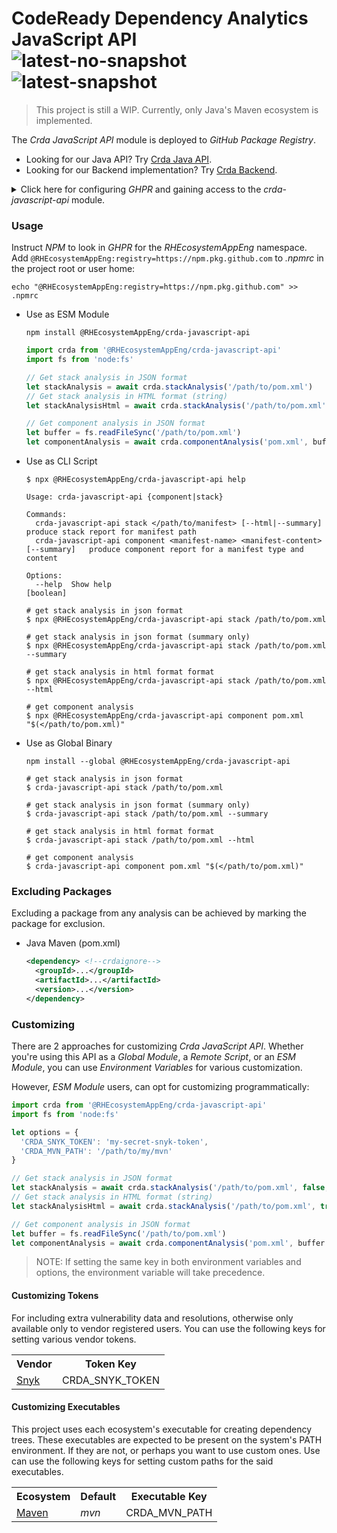 # CodeReady Dependency Analytics JavaScript API<br/>![latest-no-snapshot][0] ![latest-snapshot][1]

> This project is still a WIP. Currently, only Java's Maven ecosystem is implemented.

The _Crda JavaScript API_ module is deployed to _GitHub Package Registry_.

* Looking for our Java API? Try [Crda Java API](https://github.com/RHEcosystemAppEng/crda-java-api).
* Looking for our Backend implementation? Try [Crda Backend](https://github.com/RHEcosystemAppEng/crda-backend).

<details>
<summary>Click here for configuring <em>GHPR</em> and gaining access to the <em>crda-javascript-api</em> module.</summary>

<h3>Create your token</h3>
<p>
Create a
<a href="https://docs.github.com/en/packages/learn-github-packages/introduction-to-github-packages#authenticating-to-github-packages">token</a>
with the <strong>read:packages</strong> scope<br/>

> Based on
> <a href="https://docs.github.com/en/packages/working-with-a-github-packages-registry/working-with-the-npm-registry#authenticating-to-github-packages">GitHub documentation</a>,
> In <em>Actions</em> you can use <em>GITHUB_TOKEN</em>

</p>

<h3>Configure <em>GHPR</em> access for <em>NPM</em></h3>

<p>

Add the following line to the <em>.npmrc</em> file in your user home (
See [GH Docs](https://docs.github.com/en/packages/working-with-a-github-packages-registry/working-with-the-npm-registry#authenticating-with-a-personal-access-token)):

```text
//npm.pkg.github.com/:_authToken=<your-ghp-token-goes-here>
```

</p>

</details>

<h3>Usage</h3>
<p>
Instruct <em>NPM</em> to look in <em>GHPR</em> for the <em>RHEcosystemAppEng</em> namespace.<br/>
Add <code>@RHEcosystemAppEng:registry=https://npm.pkg.github.com</code> to <em>.npmrc</em> in the project root or user home:

```shell
echo "@RHEcosystemAppEng:registry=https://npm.pkg.github.com" >> .npmrc
```

</p>

<ul>

<li>Use as ESM Module</li>
<p>

```shell
npm install @RHEcosystemAppEng/crda-javascript-api
```

```javascript
import crda from '@RHEcosystemAppEng/crda-javascript-api'
import fs from 'node:fs'

// Get stack analysis in JSON format
let stackAnalysis = await crda.stackAnalysis('/path/to/pom.xml')
// Get stack analysis in HTML format (string)
let stackAnalysisHtml = await crda.stackAnalysis('/path/to/pom.xml', true)

// Get component analysis in JSON format
let buffer = fs.readFileSync('/path/to/pom.xml')
let componentAnalysis = await crda.componentAnalysis('pom.xml', buffer.toString())
```

</p>

<li>Use as CLI Script</li>
<p>

```shell
$ npx @RHEcosystemAppEng/crda-javascript-api help

Usage: crda-javascript-api {component|stack}

Commands:
  crda-javascript-api stack </path/to/manifest> [--html|--summary]               produce stack report for manifest path
  crda-javascript-api component <manifest-name> <manifest-content> [--summary]   produce component report for a manifest type and content

Options:
  --help  Show help                                                    [boolean]
```

```shell
# get stack analysis in json format
$ npx @RHEcosystemAppEng/crda-javascript-api stack /path/to/pom.xml

# get stack analysis in json format (summary only)
$ npx @RHEcosystemAppEng/crda-javascript-api stack /path/to/pom.xml --summary

# get stack analysis in html format format
$ npx @RHEcosystemAppEng/crda-javascript-api stack /path/to/pom.xml --html

# get component analysis
$ npx @RHEcosystemAppEng/crda-javascript-api component pom.xml "$(</path/to/pom.xml)"
```

</p>

<li>Use as Global Binary</li>

<p>

```shell
npm install --global @RHEcosystemAppEng/crda-javascript-api
```

```shell
# get stack analysis in json format
$ crda-javascript-api stack /path/to/pom.xml

# get stack analysis in json format (summary only)
$ crda-javascript-api stack /path/to/pom.xml --summary

# get stack analysis in html format format
$ crda-javascript-api stack /path/to/pom.xml --html

# get component analysis
$ crda-javascript-api component pom.xml "$(</path/to/pom.xml)"
```

</p>

</ul>

<h3>Excluding Packages</h3>
<p>
Excluding a package from any analysis can be achieved by marking the package for exclusion.
</p>

<ul>
<li>Java Maven (pom.xml)</li>

```xml
<dependency> <!--crdaignore-->
  <groupId>...</groupId>
  <artifactId>...</artifactId>
  <version>...</version>
</dependency>
```

</ul>

<h3>Customizing</h3>
<p>
There are 2 approaches for customizing <em>Crda JavaScript API</em>. Whether you're using this API as a
<em>Global Module</em>, a <em>Remote Script</em>, or an <em>ESM Module</em>, you can use <em>Environment Variables</em>
for various customization.

However, <em>ESM Module</em> users, can opt for customizing programmatically:

```javascript
import crda from '@RHEcosystemAppEng/crda-javascript-api'
import fs from 'node:fs'

let options = {
  'CRDA_SNYK_TOKEN': 'my-secret-snyk-token',
  'CRDA_MVN_PATH': '/path/to/my/mvn'
}

// Get stack analysis in JSON format
let stackAnalysis = await crda.stackAnalysis('/path/to/pom.xml', false, options)
// Get stack analysis in HTML format (string)
let stackAnalysisHtml = await crda.stackAnalysis('/path/to/pom.xml', true, options)

// Get component analysis in JSON format
let buffer = fs.readFileSync('/path/to/pom.xml')
let componentAnalysis = await crda.componentAnalysis('pom.xml', buffer.toString(), options)
```

> NOTE: If setting the same key in both environment variables and options, the environment variable will take
> precedence.

</p>

<h4>Customizing Tokens</h4>
<p>
For including extra vulnerability data and resolutions, otherwise only available only to vendor registered users. You
can use the following keys for setting various vendor tokens.
</p>

<table>
<tr>
<th>Vendor</th>
<th>Token Key</th>
</tr>
<tr>
<td><a href="https://app.snyk.io/redhat/snyk-token">Snyk</a></td>
<td>CRDA_SNYK_TOKEN</td>
</tr>
</table>

<h4>Customizing Executables</h4>
<p>
This project uses each ecosystem's executable for creating dependency trees. These executables are expected to be
present on the system's PATH environment. If they are not, or perhaps you want to use custom ones. Use can use the
following keys for setting custom paths for the said executables.
</p>

<table>
<tr>
<th>Ecosystem</th>
<th>Default</th>
<th>Executable Key</th>
</tr>
<tr>
<td><a href="https://maven.apache.org/">Maven</a></td>
<td><em>mvn</em></td>
<td>CRDA_MVN_PATH</td>
</tr>
</table>

<!-- Badge links -->
[0]: https://img.shields.io/github/v/release/RHEcosystemAppEng/crda-javascript-api?color=green&label=latest
[1]: https://img.shields.io/github/v/release/RHEcosystemAppEng/crda-javascript-api?color=yellow&include_prereleases&label=early-access
